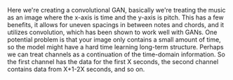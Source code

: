 Here we're creating a convolutional GAN, basically we're treating the music as an image where the x-axis is time and the y-axis is pitch. This has a few benefits, it allows for uneven spacings in between notes and chords, and it utilizes convolution, which has been shown to work well with GANs. One potential problem is that your image only contains a small amount of time, so the model might have a hard time learning long-term structure. Perhaps we can treat channels as a continuation of the time-domain information. So the first channel has the data for the first X seconds, the second channel contains data from X+1-2X seconds, and so on.